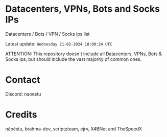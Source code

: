 # Datacenters, VPNs, Bots and Socks IPs
 
Datacenters / Bots / VPN / Socks ips list

Latest update: `Wednesday 21-02-2024 18:00:24 UTC` 

ATTENTION: This repository doesn't include all Datacenters, VPNs, Bots & Socks ips, 
but should include the vast majority of common ones.

# Contact
Discord: naoestu

# Credits
nãoéstu, brahma-dev, scriptzteam, ejrv, X4BNet and TheSpeedX
